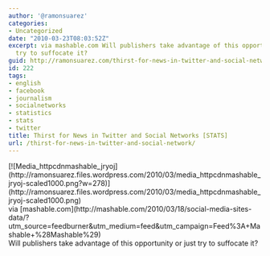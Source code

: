 ```yaml
---
author: '@ramonsuarez'
categories:
- Uncategorized
date: "2010-03-23T08:03:52Z"
excerpt: via mashable.com Will publishers take advantage of this opportunity or just
  try to suffocate it?
guid: http://ramonsuarez.com/thirst-for-news-in-twitter-and-social-network
id: 222
tags:
- english
- facebook
- journalism
- socialnetworks
- statistics
- stats
- twitter
title: Thirst for News in Twitter and Social Networks [STATS]
url: /thirst-for-news-in-twitter-and-social-network/
---
```


<div class="posterous_bookmarklet_entry"><div class="p_embed p_image_embed">[![Media_httpcdnmashable_jryoj](http://ramonsuarez.files.wordpress.com/2010/03/media_httpcdnmashable_jryoj-scaled1000.png?w=278)](http://ramonsuarez.files.wordpress.com/2010/03/media_httpcdnmashable_jryoj-scaled1000.png)</div><div class="posterous_quote_citation">via [mashable.com](http://mashable.com/2010/03/18/social-media-sites-data/?utm_source=feedburner&utm_medium=feed&utm_campaign=Feed%3A+Mashable+%28Mashable%29)</div>Will publishers take advantage of this opportunity or just try to suffocate it?

</div>